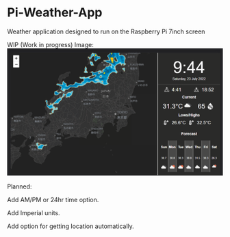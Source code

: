 # Pi-Weather-App
Weather application designed to run on the Raspberry Pi 7inch screen



WIP (Work in progress) Image:
![WIP image of the Pi-Weather-App](https://github.com/TRobboJ/Pi-Weather-App/blob/main/public/github/wip-view.png?raw=true)

Planned:

Add AM/PM or 24hr time option.


Add Imperial units.


Add option for getting location automatically.